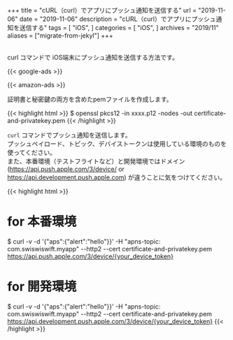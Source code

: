 +++
title =  "cURL（curl）でアプリにプッシュ通知を送信する"
url = "2019-11-06"
date = "2019-11-06"
description = "cURL（curl）でアプリにプッシュ通知を送信する"
tags = [
    "iOS",
]
categories = [
    "iOS",
]
archives = "2019/11"
aliases = ["migrate-from-jekyl"]
+++

<br>
curl コマンドで iOS端末にプッシュ通知を送信する方法です。

<!-- Google Ads -->
{{< google-ads >}}

<!-- Amazon Ads -->
{{< amazon-ads >}}

証明書と秘密鍵の両方を含めたpemファイルを作成します。

{{< highlight html >}}
$ openssl pkcs12 -in xxxx.p12 -nodes -out certificate-and-privatekey.pem
{{< /highlight >}}

`curl` コマンドでプッシュ通知を送信します。  
プッシュペイロード、トピック、デバイストークンは使用している環境のものを使ってください。  
また、本番環境（テストフライトなど）と開発環境ではドメイン (https://api.push.apple.com/3/device/ or https://api.development.push.apple.com) が違うことに気をつけてください。  


{{< highlight html >}}
# for 本番環境
$ curl -v -d '{"aps":{"alert":"hello"}}' -H "apns-topic: com.swiswiswift.myapp" --http2 --cert certificate-and-privatekey.pem https://api.push.apple.com/3/device/{your_device_token}
# for 開発環境
$ curl -v -d '{"aps":{"alert":"hello"}}' -H "apns-topic: com.swiswiswift.myapp" --http2 --cert certificate-and-privatekey.pem https://api.development.push.apple.com/3/device/{your_device_token}
{{< /highlight >}}
